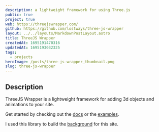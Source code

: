 ```yaml
---
description: a lightweight framework for using Three.js
public: true
project: true
web: https://threejswrapper.com/
github: https://github.com/lostways/three-js-wrapper
layout: ../../layouts/MarkdownPostLayout.astro
title: ThreeJS Wrapper
createdAt: 1695191470316
updatedAt: 1695193032325
tags:
  - projects
heroImage: /posts/three-js-wrapper_thumbnail.png
slug: three-js-wrapper
---
```

## Description
ThreeJS Wrapper is a lightweight framework for adding 3d objects and animations to your site.

Get started by checking out the [docs](https://github.com/lostways/three-js-wrapper) or the [examples](https://threejswrapper.com).

I used this library to build the [background](https://github.com/lostways/blog/blob/master/src/components/WireframeSphere.astro) for this site.